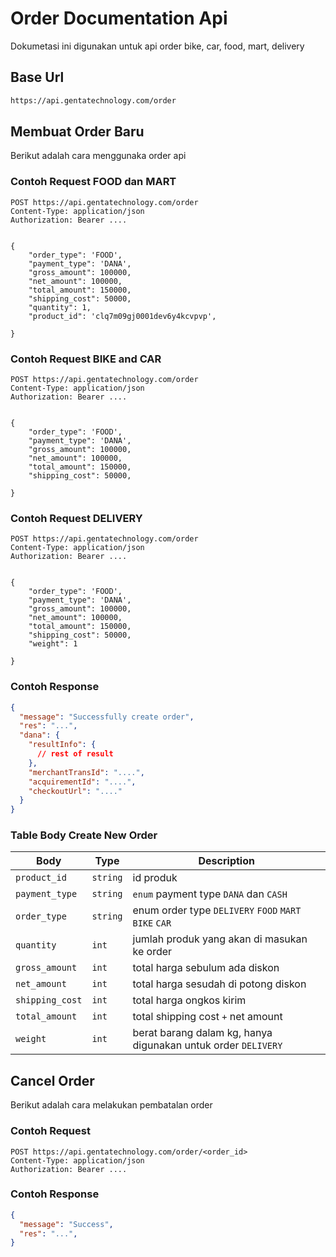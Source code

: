 # Order Documentation Api

Dokumetasi ini digunakan untuk api order bike, car, food, mart, delivery

## Base Url

```bash
https://api.gentatechnology.com/order
```

## Membuat Order Baru

Berikut adalah cara menggunaka order api

### Contoh Request FOOD dan MART

```http
POST https://api.gentatechnology.com/order
Content-Type: application/json
Authorization: Bearer ....


{
    "order_type": 'FOOD',
    "payment_type": 'DANA',
    "gross_amount": 100000,
    "net_amount": 100000,
    "total_amount": 150000,
    "shipping_cost": 50000,
    "quantity": 1,
    "product_id": 'clq7m09gj0001dev6y4kcvpvp',

}
```

### Contoh Request BIKE and CAR

```http
POST https://api.gentatechnology.com/order
Content-Type: application/json
Authorization: Bearer ....


{
    "order_type": 'FOOD',
    "payment_type": 'DANA',
    "gross_amount": 100000,
    "net_amount": 100000,
    "total_amount": 150000,
    "shipping_cost": 50000,

}
```

### Contoh Request DELIVERY

```http
POST https://api.gentatechnology.com/order
Content-Type: application/json
Authorization: Bearer ....


{
    "order_type": 'FOOD',
    "payment_type": 'DANA',
    "gross_amount": 100000,
    "net_amount": 100000,
    "total_amount": 150000,
    "shipping_cost": 50000,
    "weight": 1

}
```

### Contoh Response

```json
{
  "message": "Successfully create order",
  "res": "...",
  "dana": {
    "resultInfo": {
      // rest of result
    },
    "merchantTransId": "....",
    "acquirementId": "....",
    "checkoutUrl": "...."
  }
}
```

### Table Body Create New Order

| Body            | Type     | Description                                                   |
| --------------- | -------- | ------------------------------------------------------------- |
| `product_id`    | `string` | id produk                                                     |
| `payment_type`  | `string` | `enum` payment type `DANA` dan `CASH`                         |
| `order_type`    | `string` | enum order type `DELIVERY` `FOOD` `MART` `BIKE` `CAR`         |
| `quantity`      | `int`    | jumlah produk yang akan di masukan ke order                   |
| `gross_amount`  | `int`    | total harga sebulum ada diskon                                |
| `net_amount`    | `int`    | total harga sesudah di potong diskon                          |
| `shipping_cost` | `int`    | total harga ongkos kirim                                      |
| `total_amount`  | `int`    | total shipping cost `+` net amount                            |
| `weight`        | `int`    | berat barang dalam kg, hanya digunakan untuk order `DELIVERY` |


## Cancel Order
Berikut adalah cara melakukan pembatalan order

### Contoh Request
```http
POST https://api.gentatechnology.com/order/<order_id>
Content-Type: application/json
Authorization: Bearer ....
```
### Contoh Response

```json
{
  "message": "Success",
  "res": "...",
}
```